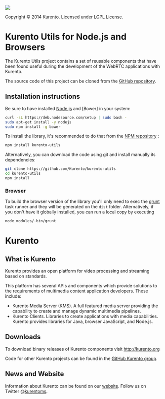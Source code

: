 [![][KurentoImage]][website]

Copyright © 2014 Kurento. Licensed under [LGPL License].

Kurento Utils for Node.js and Browsers
======================================

The Kurento Utils project contains a set of reusable components that have been
found useful during the development of the WebRTC applications with Kurento.

The source code of this project can be cloned from the [GitHub repository].

Installation instructions
-------------------------

Be sure to have installed [Node.js] and [Bower] in your system:

```bash
curl -sL https://deb.nodesource.com/setup | sudo bash -
sudo apt-get install -y nodejs
sudo npm install -g bower
```

To install the library, it's recommended to do that from the [NPM repository] :

```bash
npm install kurento-utils
```

Alternatively, you can download the code using git and install manually its
dependencies:

```bash
git clone https://github.com/Kurento/kurento-utils
cd kurento-utils
npm install
```

### Browser

To build the browser version of the library you'll only need to exec the [grunt]
task runner and they will be generated on the ```dist``` folder. Alternatively,
if you don't have it globally installed, you can run a local copy by executing

```bash
node_modules/.bin/grunt
```

Kurento
=======

What is Kurento
---------------
Kurento provides an open platform for video processing and streaming based on
standards.

This platform has several APIs and components which provide solutions to the
requirements of multimedia content application developers. These include:

  * Kurento Media Server (KMS). A full featured media server providing
    the capability to create and manage dynamic multimedia pipelines.
  * Kurento Clients. Libraries to create applications with media
    capabilities. Kurento provides libraries for Java, browser JavaScript,
    and Node.js.

Downloads
---------
To download binary releases of Kurento components visit http://kurento.org

Code for other Kurento projects can be found in the [GitHub Kurento group].

News and Website
----------------
Information about Kurento can be found on our [website].
Follow us on Twitter @[kurentoms].

[GitHub Kurento group]: https://github.com/kurento
[GitHub repository]: https://github.com/kurento/kurento-utils
[grunt]: http://gruntjs.com/
[KurentoImage]: https://secure.gravatar.com/avatar/21a2a12c56b2a91c8918d5779f1778bf?s=120
[kurentoms]: http://twitter.com/kurentoms
[LGPL License]: http://www.gnu.org/licenses/lgpl-2.1.html
[Node.js]: http://nodejs.org/
[NPM repository]: https://www.npmjs.org/package/kurento-utils
[website]: http://kurento.org
